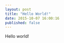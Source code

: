 ```yaml
---
layout: post
title: "Hello World!"
date: 2015-10-07 16:00:16
published: false
---
```


Hello world!
